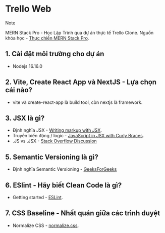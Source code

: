 # Trello Web

> [!NOTE]
> MERN Stack Pro - Học Lập Trình qua dự án thực tế Trello Clone.
> Nguồn khóa học - [Thực chiến MERN Stack Pro](https://www.youtube.com/playlist?list=PLP6tw4Zpj-RJP2-YrhtkWqObMQ-AA4TDy).

## 1. Cài đặt môi trường cho dự án

- Nodejs 16.16.0
  <br />

## 2. Vite, Create React App và NextJS - Lựa chọn cái nào?

- vite và create-react-app là build tool, còn nextjs là framework.
  <br />

## 3. JSX là gì?

- Định nghĩa JSX - [Writing markup with JSX](https://react.dev/learn/writing-markup-with-jsx).
- Truyền biến động / logic - [JavaScript in JSX with Curly Braces](https://react.dev/learn/javascript-in-jsx-with-curly-braces).
- .JS vs .JSX - [Stack Overflow Discussion](https://stackoverflow.com/questions/46169472/reactjs-js-vs-jsx)
  <br />

## 5. Semantic Versioning là gì?

- Định nghĩa Semantic Versioning - [GeeksForGeeks](https://www.geeksforgeeks.org/introduction-semantic-versioning/)
  <br />

## 6. ESlint - Hãy biết Clean Code là gì?

- Getting started - [ESLint](https://eslint.org/docs/latest/use/getting-started).
  <br />

## 7. CSS Baseline - Nhất quán giữa các trình duyệt

- Normalize CSS - [normalize.css](https://github.com/necolas/normalize.css/).

